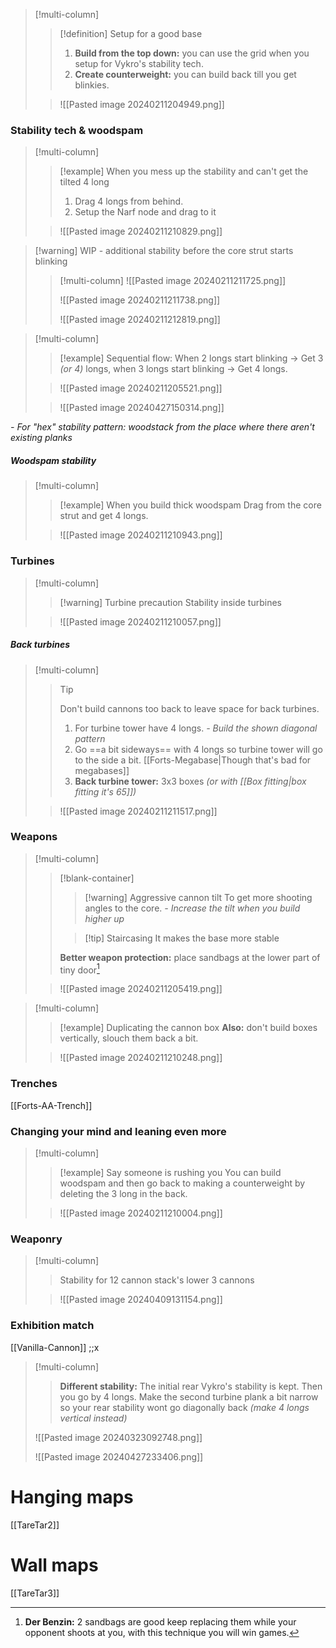 >[!multi-column]
>>[!definition] Setup for a good base
>>1. **Build from the top down:** you can use the grid when you setup for Vykro's stability tech.
>>2. **Create counterweight:** you can build back till you get blinkies.
>>
>
>>![[Pasted image 20240211204949.png]]
### Stability tech & woodspam
>[!multi-column]
>>[!example] When you mess up the stability and can't get the tilted 4 long
>>1. Drag 4 longs from behind.
>>2. Setup the Narf node and drag to it 
>
>>![[Pasted image 20240211210829.png]]

>[!warning] WIP - additional stability before the core strut starts blinking
>>[!multi-column]
>>![[Pasted image 20240211211725.png]]
>>
>>![[Pasted image 20240211211738.png]]
>>
>>![[Pasted image 20240211212819.png]]

>[!multi-column]
>>[!example]  Sequential flow: 
>>When 2 longs start blinking 
>>-> Get 3 *(or 4)* longs, when 3 longs start blinking 
>>-> Get 4 longs. 
>
>>![[Pasted image 20240211205521.png]]
>
>>![[Pasted image 20240427150314.png]]

*- For "hex" stability pattern: woodstack from the place where there aren't existing planks*
##### Woodspam stability 
>[!multi-column]
>>[!example] When you build thick woodspam
>>Drag from the core strut and get 4 longs.
>
>>![[Pasted image 20240211210943.png]]
### Turbines
>[!multi-column]
>>[!warning] Turbine precaution
>>Stability inside turbines
>
>>![[Pasted image 20240211210057.png]]
##### Back turbines
>[!multi-column]
>>>[!tip] 
>>>Don't build cannons too back to leave space for back turbines.
>>
>>1. For turbine tower have 4 longs.
>>*- Build the shown diagonal pattern*
>>2. Go ==a bit sideways== with 4 longs so turbine tower will go to the side a bit. [[Forts-Megabase|Though that's bad for megabases]]
>>3. **Back turbine tower:** 3x3 boxes *(or with [[Box fitting|box fitting it's 65]])*
>
>>![[Pasted image 20240211211517.png]]
### Weapons
>[!multi-column]
>>[!blank-container] 
>>>[!warning] Aggressive cannon tilt
>>>To get more shooting angles to the core.
>>>*- Increase the tilt when you build higher up*
>>
>>>[!tip] Staircasing
>>>It makes the base more stable
>>
>>**Better weapon protection:** place sandbags at the lower part of tiny door[^1]
>
>>![[Pasted image 20240211205419.png]]

>[!multi-column]
>>[!example] Duplicating the cannon box 
>>**Also:** don't build boxes vertically, slouch them back a bit.
>
>>![[Pasted image 20240211210248.png]]

[^1]: **Der Benzin:** 2 sandbags are good keep replacing them while your opponent shoots at you, with this technique you will win games.
### Trenches
[[Forts-AA-Trench]]
### Changing your mind and leaning even more
>[!multi-column]
>>[!example] Say someone is rushing you
>>You can build woodspam and then go back to making a counterweight by deleting the 3 long in the back.
>
>>![[Pasted image 20240211210004.png]]
### Weaponry
>[!multi-column]
>>Stability for 12 cannon stack's lower 3 cannons
>
>>![[Pasted image 20240409131154.png]]
### Exhibition match
[[Vanilla-Cannon]] ;;x

>[!multi-column]
>>**Different stability:**
>>The initial rear Vykro's stability is kept. Then you go by 4 longs.
>>Make the second turbine plank a bit narrow so your rear stability wont go diagonally back *(make 4 longs vertical instead)*
>
>![[Pasted image 20240323092748.png]]
>
>![[Pasted image 20240427233406.png]]
# Hanging maps
[[TareTar2]]
# Wall maps
[[TareTar3]]